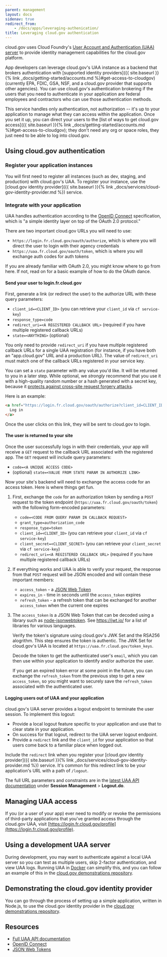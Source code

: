 ```yaml
---
parent: management
layout: docs
sidenav: true
redirect_from: 
    - /docs/apps/leveraging-authenication/
title: Leveraging cloud.gov authentication
---
```


cloud.gov uses Cloud Foundry's [User Account and Authentication (UAA) server](https://docs.cloudfoundry.org/concepts/architecture/uaa.html) to provide identity management capabilities for the cloud.gov platform.

App developers can leverage cloud.gov's UAA instance as a backend that brokers authentication with [supported identity providers]({{ site.baseurl }}{% link _docs/getting-started/accounts.md %}#get-access-to-cloudgov) (currently EPA, FDIC, GSA, NSF, and a cloud.gov provider that supports other agencies). You can use cloud.gov's authentication brokering if the users that you need to authenticate in your application are federal employees and contractors who can use those authentication methods.

This service handles only authentication, not authorization -- it's up to your application to manage what they can access within the application. Once you set it up, you can direct your users to the [list of ways to get cloud.gov access]({{ site.baseurl }}{% link _docs/getting-started/accounts.md %}#get-access-to-cloudgov); they don't need any org or space roles, they just need to be able to log into cloud.gov.

## Using cloud.gov authentication

### Register your application instances

You will first need to register all instances (such as dev, staging, and production) with cloud.gov's UAA. To register your instance, use the [cloud.gov identity provider]({{ site.baseurl }}{% link _docs/services/cloud-gov-identity-provider.md %}) service.

### Integrate with your application

UAA handles authentication according to the [OpenID Connect](http://openid.net/connect/) specification, which is "a simple identity layer on top of the OAuth 2.0 protocol."

There are two important cloud.gov URLs you will need to use:
- `https://login.fr.cloud.gov/oauth/authorize`, which is where you will direct the user to login with their agency credentials
- `https://uaa.fr.cloud.gov/oauth/token`, which is where you will exchange auth codes for auth tokens

If you are already familiar with OAuth 2.0, you might know where to go from here. If not, read on for a basic example of how to do the OAuth dance.

#### Send your user to login.fr.cloud.gov

First, generate a link (or redirect the user) to the authorize URL with these
query parameters:

* `client_id=<CLIENT_ID>` (you can retrieve your `client_id` via `cf service-key`)
* `response_type=code`
* `redirect_uri=<A REGISTERED CALLBACK URL>` (required if you have multiple registered callback URLs)
* `state=<ANYTHING>` (optional)

You only need to provide `redirect_uri` if you have multiple registered callback URLs for a single
UAA registration (for instance, if you have both an "app.cloud.gov" URL and a production URL).
The value of `redirect_uri` must match one of the callback URLs registered in your service key.

You can set a `state` parameter with any value you'd like.
It will be returned to you in a later step. While optional, we *strongly*
recommend that you use it with a high-quality random number or a hash generated with a secret key, because it [protects against cross-site request forgery attacks](http://www.thread-safe.com/2014/05/the-correct-use-of-state-parameter-in.html).

Here is an example:

```html
<a href="https://login.fr.cloud.gov/oauth/authorize?client_id=CLIENT_ID&response_type=code&state=9ab894ad91d99eb9ee4b30ea7f02b9d8e43eb15db58ff93e4894f3b49817d7ab">
  Log in
</a>
```

Once the user clicks on this link, they will be sent to cloud.gov to login.

#### The user is returned to your site

Once the user successfully logs in with their credentials, your app will
receive a `GET` request to the callback URL associated with the registered
app. The `GET` request will include query parameters:

* `code=<A UNIQUE ACCESS CODE>`
* (optional) `state=<VALUE FROM STATE PARAM IN AUTHORIZE LINK>`

Now your site's backend will need to exchange the access code for an
access token. Here is where things get fun.

1.  First, exchange the `code` for an authorization token by sending a
    `POST` request to the token endpoint
    (`https://uaa.fr.cloud.gov/oauth/token`) with the following form-encoded
    parameters:

    - `code=<CODE FROM QUERY PARAM IN CALLBACK REQUEST>`
    - `grant_type=authorization_code`
    - `response_type=token`
    - `client_id=<CLIENT_ID>` (you can retrieve your `client_id` via `cf service-key`)
    - `client_secret=<CLIENT_SECRET>` (you can retrieve your `client_secret` via `cf service-key`)
    - `redirect_uri=<A REGISTERED CALLBACK URL>` (required if you have multiple registered callback URLs)

2.  If everything works and UAA is able to verify your request, the response
    from that `POST` request will be JSON encoded and will contain these
    important members:

    - `access_token` - a [JSON Web Token](https://jwt.io/)
    - `expires_in` - time in seconds until the `access_token` expires
    - `refresh_token` - a refresh token that can be exchanged for another
      `access_token` when the current one expires

3.  The `access_token` is a JSON Web Token that can be decoded using a
    library such as [node-jsonwebtoken](https://github.com/auth0/node-jsonwebtoken).
    See https://jwt.io/ for a list of libraries for various languages. 
    
    Verify the token's signature using cloud.gov's JWK Set and the RSA256 alogrithm. This step ensures the
    token is authentic. The JWK Set for cloud.gov's UAA is located at `https://uaa.fr.cloud.gov/token_keys`. 
    
    Decode the token to get the authenticated user's `email`, which you can then use within
    your application to identify and/or authorize the user.

    If you get an expired token error at some point in the future, you can
    exchange the `refresh_token` from the previous step to get a new `access_token`,
    so you might want to securely save the `refresh_token` associated with the
    authenticated user.

#### Logging users out of UAA and your application

cloud.gov's UAA server provides a logout endpoint to terminate the user session.
To implement this logout:

- Provide a local logout feature specific to your application and use that to
  clear state in your application.
- On success for that logout, redirect to the UAA server logout endpoint.
- Provide a `redirect` link and the `client_id` for your application so that
  users come back to a familiar place when logged out.

Include the `redirect` link when you register your [cloud.gov identity
provider]({{ site.baseurl }}{% link _docs/services/cloud-gov-identity-provider.md %})
service. It's common for this redirect link to be your application's URL with a
path of `/logout`.

The full URL parameters and constraints are in the [latest UAA API
documentation](https://docs.cloudfoundry.org/api/uaa/) under **Session
Management** > **Logout.do**.

## Managing UAA access

If you (or a user of your app) ever need to modify or revoke the permissions of
third-party applications that you've granted access through the cloud.gov UAA,
visit [https://login.fr.cloud.gov/profile](https://login.fr.cloud.gov/profile).

## Using a development UAA server

During development, you may want to authenticate against a local UAA server
so you can test as multiple users, skip 2-factor authentication,
and view UAA logs. Running UAA in [Docker](https://www.docker.com) can simplify this,
and you can follow an example of this in the [cloud.gov demonstrations repository](https://github.com/18F/cg-demos/blob/master/cg-identity/README.md#2-run-a-local-uaa-server-for-local-development).

## Demonstrating the cloud.gov identity provider

You can go through the process of setting up a simple application, written in Node.js, to use the cloud.gov identity provider in the [cloud.gov demonstrations repository](https://github.com/18F/cg-demos/blob/master/cg-identity/README.md#1-run-an-application-in-cloudgov-that-uses-the-identity-provider).

## Resources

- [Full UAA API documentation](https://github.com/cloudfoundry/uaa/blob/master/docs/UAA-APIs.rst)
- [OpenID Connect](http://openid.net/connect/)
- [JSON Web Tokens](https://jwt.io/)
